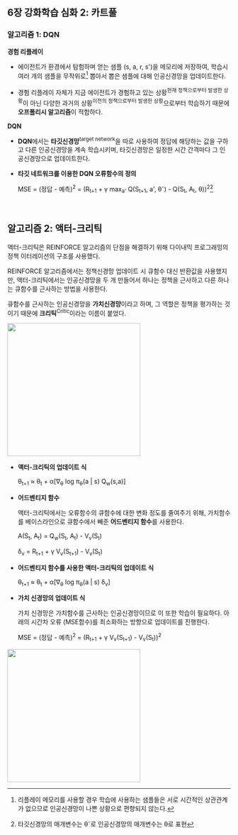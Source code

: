## 6장 강화학습 심화 2: 카트풀
### 알고리즘 1: DQN
**경험 리플레이**

- 에이전트가 환경에서 탐험하며 얻는 샘플 (s, a, r, s')을 메모리에 저장하여, 학습시 여러 개의 샘플을 무작위로[^1] 뽑아서 뽑은 샘플에 대해 인공신경망을 업데이트한다.

- 경험 리플레이 자체가 지금 에이전트가 경험하고 있는 상황<sup>현재 정책으로부터 발생한 상황</sup>이 아닌 다양한 과거의 상황<sup>이전의 정책으로부터 발생한 상황</sup>으로부터 학습하기 때문에 **오프폴리시 알고리즘**이 적합하다.

**DQN**

- **DQN**에서는 **타깃신경망**<sup>target network</sup>을 따로 사용하여 정답에 해당하는 값을 구하고 다른 인공신경망을 계속 학습시키며, 타깃신경망은 일정한 시간 간격마다 그 인공신경망으로 업데이트한다.

- **타깃 네트워크를 이용한 DQN 오류함수의 정의**

  MSE = (정답 - 예측)<sup>2</sup> = (R<sub>t+1</sub> + γ max<sub>a'</sub> Q(S<sub>t+1</sub>, a', θ<sup>-</sup>) - Q(S<sub>t</sub>, A<sub>t</sub>, θ))<sup>2</sup>[^2]

<br>

## 알고리즘 2: 액터-크리틱
액터-크리틱은 REINFORCE 알고리즘의 단점을 해결하기 위해 다이내믹 프로그래밍의 정책 이터레이션의 구조를 사용했다.

REINFORCE 알고리즘에서는 정책신경망 업데이트 시 큐함수 대신 반환값을 사용했지만, 
액터-크리틱에서는 인공신경망을 두 개 만들어서 하나는 정책을 근사하고 다른 하나는 큐함수를 근사하는 방법을 사용한다.

큐함수를 근사하는 인공신경망을 **가치신경망**이라고 하며, 그 역할은 정책을 평가하는 것이기 때문에 **크리틱**<sup>Critic</sup>이라는 이름이 붙었다.

<img src=https://user-images.githubusercontent.com/62216628/170490272-4b3c7c92-7c0e-4403-9ad0-1cccae7acc42.png width=300px/>

- **액터-크리틱의 업데이트 식**

  θ<sub>t+1</sub> ≈ θ<sub>t</sub> + α[∇<sub>θ</sub> log π<sub>θ</sub>(a | s) Q<sub>w</sub>(s,a)]

- **어드벤티지 함수** 

  액터-크리틱에서는 오류함수의 큐함수에 대한 변화 정도를 줄여주기 위해, 가치함수를 베이스라인으로 큐함수에서 빼준 **어드벤티지 함수**를 사용한다.

  A(S<sub>t</sub>, A<sub>t</sub>) = Q<sub>w</sub>(S<sub>t</sub>, A<sub>t</sub>)  - V<sub>v</sub>(S<sub>t</sub>) 

  δ<sub>v</sub> = R<sub>t+1</sub> + γ V<sub>v</sub>(S<sub>t+1</sub>) - V<sub>v</sub>(S<sub>t</sub>)

- **어드벤티지 함수를 사용한 액터-크리틱의 업데이트 식**

  θ<sub>t+1</sub> ≈ θ<sub>t</sub> + α[∇<sub>θ</sub> log π<sub>θ</sub>(a | s)  δ<sub>v</sub>]

- **가치 신경망의 업데이트 식**

  가치 신경망은 가치함수를 근사하는 인공신경망이므로 이 또한 학습이 필요하다. 아래의 시간차 오류 (MSE함수)를 최소화하는 방향으로 업데이트를 진행한다.

  MSE = (정답 - 예측)<sup>2</sup> = (R<sub>t+1</sub> + γ V<sub>v</sub>(S<sub>t+1</sub>) - V<sub>v</sub>(S<sub>t</sub>))<sup>2</sup>

<img src=https://user-images.githubusercontent.com/62216628/170490857-dbb3cdb4-84a0-486a-b2a3-4c45d864c51e.png width=300px/>



[^1]: 리플레이 메모리를 사용할 경우 학습에 사용하는 샘플들은 서로 시간적인 상관관계가 없으므로 인공신경망이 나쁜 상황으로 편향되지 않는다.
[^2]: 타깃신경망의 매개변수는 θ<sup>-</sup>로 인공신경망의 매개변수는 θ로 표현
